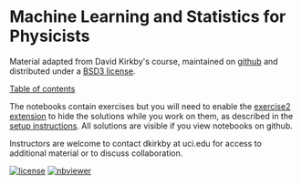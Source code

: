 # Machine Learning and Statistics for Physicists

Material adapted from David Kirkby's course, maintained on [github](github.com/dkirkby/MachineLearningStatistics) and distributed under a [BSD3 license](https://opensource.org/licenses/BSD-3-Clause).

[Table of contents](notebooks/Contents.ipynb)

The notebooks contain exercises but you will need to enable the [exercise2 extension](https://github.com/ipython-contrib/jupyter_contrib_nbextensions/tree/master/src/jupyter_contrib_nbextensions/nbextensions/exercise2) to hide the solutions while you work on them, as described in the [setup instructions](notebooks/Setup.ipynb). All solutions are visible if you view notebooks on github.

Instructors are welcome to contact dkirkby at uci.edu for access to additional material or to discuss collaboration.

[![license](https://img.shields.io/github/license/dkirkby/MachineLearningStatistics.svg)]() [![nbviewer](https://img.shields.io/badge/view%20on-nbviewer-brightgreen.svg)](http://nbviewer.jupyter.org/github/dkirkby/MachineLearningStatistics/tree/master/notebooks/Contents.ipynb)
